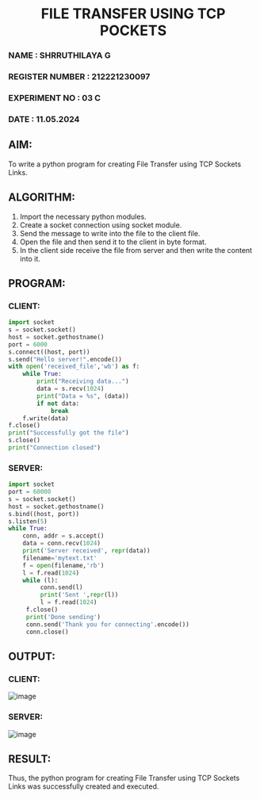 <H1 ALIGN=CENTER> FILE TRANSFER USING TCP POCKETS </H1>
<H3> NAME : SHRRUTHILAYA G </H3>
<H3> REGISTER NUMBER : 212221230097 </H3>
<H3>EXPERIMENT NO : 03 C </H3>
<H3>DATE  : 11.05.2024 </H3>

## AIM:
To write a python program for creating File Transfer using TCP Sockets Links.

## ALGORITHM:
1. Import the necessary python modules.
2. Create a socket connection using socket module.
3. Send the message to write into the file to the client file.
4. Open the file and then send it to the client in byte format.
5. In the client side receive the file from server and then write the content into it.

## PROGRAM:
### CLIENT:
```PYTHON
import socket
s = socket.socket()
host = socket.gethostname()
port = 6000
s.connect((host, port))
s.send("Hello server!".encode())
with open('received_file','wb') as f:
    while True:
        print("Receiving data...")
        data = s.recv(1024)
        print("Data = %s", (data))
        if not data:
            break
    f.write(data)
f.close()
print("Successfully got the file")
s.close()
print("Connection closed")
```
### SERVER:
```PYTHON
import socket 
port = 60000 
s = socket.socket() 
host = socket.gethostname() 
s.bind((host, port))
s.listen(5) 
while True:
    conn, addr = s.accept()
    data = conn.recv(1024)
    print('Server received', repr(data))
    filename='mytext.txt'
    f = open(filename,'rb')
    l = f.read(1024)
    while (l):
         conn.send(l)
         print('Sent ',repr(l))
         l = f.read(1024)
     f.close()
     print('Done sending')
     conn.send('Thank you for connecting'.encode())
     conn.close()
```
## OUTPUT:
### CLIENT:
![image](https://github.com/Shrruthilaya-Gangadaran/3c.FILE_TRANSFER_USING_TCP_SOCKETS/assets/93427705/51e7c825-9a43-4728-9187-faa506550afb)
### SERVER:
![image](https://github.com/Shrruthilaya-Gangadaran/3c.FILE_TRANSFER_USING_TCP_SOCKETS/assets/93427705/49dfbdc0-f6f4-4f8d-a80c-723ffe169eec)
## RESULT:
Thus, the python program for creating File Transfer using TCP Sockets Links was successfully created and executed.
